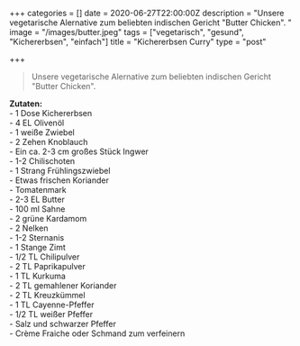 +++
categories = []
date = 2020-06-27T22:00:00Z
description = "Unsere vegetarische Alernative zum beliebten indischen Gericht \"Butter Chicken\". "
image = "/images/butter.jpeg"
tags = ["vegetarisch", "gesund", "Kichererbsen", "einfach"]
title = "Kichererbsen Curry"
type = "post"

+++
> Unsere vegetarische Alernative zum beliebten indischen Gericht "Butter Chicken".

**Zutaten:**  
\- 1 Dose Kichererbsen  
\- 4 EL Olivenöl  
\- 1 weiße Zwiebel  
\- 2 Zehen Knoblauch  
\- Ein ca. 2-3 cm großes Stück Ingwer  
\- 1-2 Chilischoten   
\- 1 Strang Frühlingszwiebel  
\- Etwas frischen Koriander  
\- Tomatenmark  
\- 2-3 EL Butter  
\- 100 ml Sahne  
\- 2 grüne Kardamom  
\- 2 Nelken  
\- 1-2 Sternanis  
\- 1 Stange Zimt   
\- 1/2 TL Chilipulver  
\- 2 TL Paprikapulver   
\- 1 TL Kurkuma  
\- 2 TL gemahlener Koriander  
\- 2 TL Kreuzkümmel  
\- 1 TL Cayenne-Pfeffer   
\- 1/2 TL weißer Pfeffer   
\- Salz und schwarzer Pfeffer  
\- Crème Fraiche oder Schmand zum verfeinern